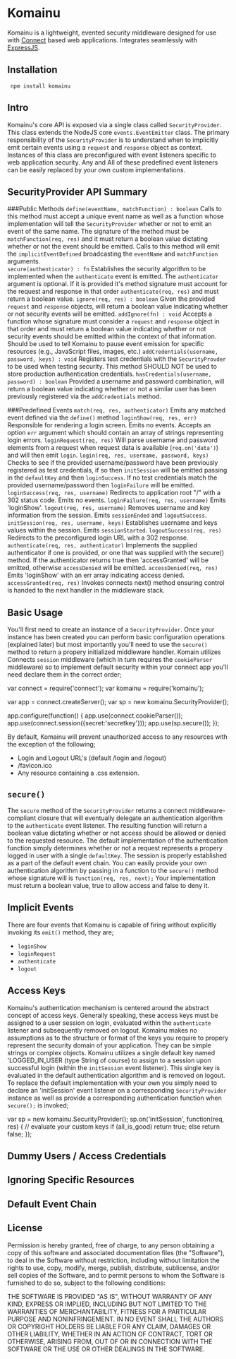 Komainu
=======
Komainu is a lightweight, evented security middleware designed for use with [Connect](https://github.com/senchalabs/connect) based web applications.  Integrates seamlessly with [ExpressJS](http://expressjs.com/).

Installation
---------------
     npm install komainu

Intro
------
Komainu's core API is exposed via a single class called `SecurityProvider`.  This class extends the NodeJS core `events.EventEmitter` class.  The primary responsibility of the `SecurityProvider` is to understand when to implicitly emit certain events using a `request` and `response` object as context.  Instances of this class are preconfigured with event listeners specific to web application security.  Any and All of these predefined event listeners can be easily replaced by your own custom implementations.

SecurityProvider API Summary
-----------

###Public Methods
`define(eventName, matchFunction) : boolean`
Calls to this method must accept a unique event name as well as a function whose implementation will tell the `SecurityProvider` whether or not to emit an event of the same name.  The signature of the method must be `matchFunction(req, res)` and it must return a boolean value dictating whether or not the event should be emitted.  Calls to this method will emit the `implicitEventDefined` broadcasting the `eventName` and `matchFunction` arguments.    
`secure(authenticator) : fn`
Establishes the security algorithm to be implemented when the `authenticate` event is emitted.  The `authenticator` argument is optional.  If it is provided it's method signature must account for the request and response in that order `authenticate(req, res)` and must return a boolean value.
`ignore(req, res) : boolean`
Given the provided `request` and `response` objects, will return a boolean value indicating whether or not security events will be emitted.
`addIgnore(fn) : void`
Accepts a function whose signature must consider a `request` and `response` object in that order and must return a boolean value indicating whether or not security events should be emitted within the context of that information.  Should be used to tell Komainu to pause event emission for specific resources (e.g., JavaScript files, images, etc.)
`addCredentials(username, password, keys) : void`
Registers test credentials with the `SecurityProvder` to be used when testing security.  This method SHOULD NOT be used to store production authentication credentials.
`hasCredentials(username, password) : boolean`
Provided a username and password combination, will return a boolean value indicating whether or not a similar user has been previously registered via the `addCredentials` method.

###Predefined Events
`match(req, res, authenticator)`
Emits any matched event defined via the `define()` method
`loginShow(req, res, err)`
Responsible for rendering a login screen. Emits no events.  Accepts an option `err` argument which should contain an array of strings representing login errors.
`loginRequest(req, res)`
Will parse username and password elements from a request when request data is available (`req.on('data')`) and will then emit `login`.
`login(req, res, username, password, keys)`
Checks to see if the provided username/password have been previously registered as test credentials, if so then `initSession` will be emitted passing in the `defaultKey` and then `loginSuccess`.  If no test credentials match the provided username/password then `loginFailure` will be emitted.
`loginSuccess(req, res, username)`
Redirects to application root "/" with a 302 status code.  Emits no events.
`loginFailure(req, res, username)`
Emits 'loginShow'.
`logout(req, res, username)`
Removes username and key information from the session.  Emits `sessionEnded` and `logoutSuccess`.
`initSession(req, res, username, keys)`
Establishes username and keys values within the session.  Emits `sessionStarted`.
`logoutSuccess(req, res)`
Redirects to the preconfigured login URL with a 302 response.
`authenticate(req, res, authenticator)`
Implements the supplied authenticator if one is provided, or one that was supplied with the secure() method.  If the authenticator returns true then 'accessGranted' will be emitted, otherwise `accessDenied` will be emitted.
`accessDenied(req, res)`
Emits 'loginShow' with an err array indicating access denied.
`accessGranted(req, res)`
Invokes connects next() method ensuring control is handed to the next handler in the middleware stack.

Basic Usage
-----------
You'll first need to create an instance of a `SecurityProvider`.  Once your instance has been created you can perform basic configuration operations (explained later) but most importantly you'll need to use the `secure()` method to return a propery initialized middleware handler.  Komain utilizes Connects `session` middleware (which in turn requires the `cookieParser` middleware) so to implement default security within your connect app you'll need declare them in the correct order;

  var connect = require('connect');
  var komainu = require('komainu');

  var app = connect.createServer();
  var sp = new komainu.SecurityProvider();

  app.configure(function() {
    app.use(connect.cookieParser());
    app.use(connect.session({secret:'secretkey'}));
    app.use(sp.secure());
  });

By default, Komainu will prevent unauthorized access to any resources with the exception of the following;

* Login and Logout URL's (default /login and /logout)
* /favicon.ico
* Any resource containing a .css extension.

`secure()`
----------
The `secure` method of the `SecurityProvider` returns a connect middleware-compliant closure that will eventually delegate an authentication algorithm to the `authenticate` event listener.  The resulting function will return a boolean value dictating whether or not access should be allowed or denied to the requested resource.  The default implementation of the authentication function simply determines whether or not a request represents a propery logged in user with a single `defaultKey`.  The session is properly established as a part of the default event chain.  You can easily provide your own authentication algorithm by passing in a function to the `secure()` method whose signature will is `function(req, res, next);`  Your implementation must return a boolean value, true to allow access and false to deny it.

Implicit Events
---------------
There are four events that Komainu is capable of firing without explicitly invoking its `emit()` method, they are;

* `loginShow`
* `loginRequest`
* `authenticate`
* `logout`

Access Keys
-----------
Komainu's authentication mechanism is centered around the abstract concept of access keys.  Generally speaking, these access keys must be assigned to a user session on login, evaluated within the `authenticate` listener and subsequently removed on logout.  Komainu makes no assumptions as to the structure or format of the keys you require to propery represent the security domain of your application.  They can be simple strings or complex objects.  Komainu utilizes a single default key named 'LOGGED_IN_USER (type String of course) to assign to a session upon successful login (within the `initSession` event listener).  This single key is evaluated in the default authentication algorithm and is removed on logout.  To replace the default implementation with your own you simply need to declare an 'initSession' event listener on a corresponding `SecurityProvider` instance as well as provide a corresponding authentication function when `secure();` is invoked;

  var sp = new komainu.SecurityProvider();
  sp.on('initSession', function(req, res) {
    // evaluate your custom keys
    if (all_is_good)
      return true;
    else
      return false;
    });

Dummy Users / Access Credentials
--------------------------------

Ignoring Specific Resources
---------------------------

Default Event Chain
-------------------

License
-------
Permission is hereby granted, free of charge, to any person obtaining a copy
of this software and associated documentation files (the "Software"), to deal
in the Software without restriction, including without limitation the rights
to use, copy, modify, merge, publish, distribute, sublicense, and/or sell
copies of the Software, and to permit persons to whom the Software is
furnished to do so, subject to the following conditions:

THE SOFTWARE IS PROVIDED "AS IS", WITHOUT WARRANTY OF ANY KIND, EXPRESS OR
IMPLIED, INCLUDING BUT NOT LIMITED TO THE WARRANTIES OF MERCHANTABILITY,
FITNESS FOR A PARTICULAR PURPOSE AND NONINFRINGEMENT. IN NO EVENT SHALL THE
AUTHORS OR COPYRIGHT HOLDERS BE LIABLE FOR ANY CLAIM, DAMAGES OR OTHER
LIABILITY, WHETHER IN AN ACTION OF CONTRACT, TORT OR OTHERWISE, ARISING FROM,
OUT OF OR IN CONNECTION WITH THE SOFTWARE OR THE USE OR OTHER DEALINGS IN
THE SOFTWARE.
